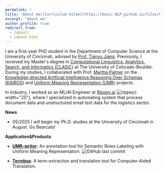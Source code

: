 ```yaml
---
permalink: /
title: "About me([Curriculum Vitae](https://Konic-NLP.github.io/files/CV-Sijia.pdf))"
excerpt: "About me"
author_profile: true
redirect_from:
  - /about/
  - /about.html
---
```


<!-- I am a dedicated explorer in the field of Natural Language Processing (NLP) and related skills, motivated by a strong passion for Machine Learning (ML), Deep Learning (DL), and software development. -->

I am a first-year PhD student in the Department of Computer Science at the University of Cincinnati, advised by [Prof. Tianyu Jiang](https://jiangtianyu.com/). Previously, I received my Master's degree in [Computational Linguistics, Analytics, Search, and Informatics (CLASIC)](https://www.colorado.edu/linguistics/graduate-program/computational-linguistics-clasic-ms) at The University of Colorado-Boulder. During my studies, I collaborated with Prof. [Martha Palmer](https://www.colorado.edu/faculty/palmer-martha/) on the [Knowledge-directed Artificial Intelligence Reasoning Over Schemas (KAIROS)](https://www.darpa.mil/program/knowledge-directed-artificial-intelligence-reasoning-over-schemas) and [Uniform Meaning Representation (UMR)](https://umr4nlp.github.io/web/index.html) projects.

In industry, I worked as an ML/AI Engineer at [Rippey.ai](https://rippey.ai/) ![rippey](https://emoji.slack-edge.com/TMD79BJMV/happyrippey/fc1c373da61032ab.png){: width="25"}, where I specialized in automating system that process document data and unstructured email text data for the logistics sector.

<!-- Before this, I earned a My contributions included computing event similarity based on Wikidata for KAIROS and developing the [UMR writer](https://verbs.colorado.edu/UMRWriter/), an annotation tool for cross-linguistic Uniform Meaning Representation, [Abstract Meaning Representation](https://aclanthology.org/W13-2322.pdf), [THYME clinical data with temporal relations](https://github.com/stylerw/thymedata), etc. -->

<!-- My academic journey began with a B.A. in Chinese Language and Literature from Shanxi University, followed by an M.A. in Linguistics and Applied Linguistics from Nanjing Normal University, where I specialized in Chinese Information Processing. My research there has primarily focused on three areas: 1) Information Retrieval on Ancient Chinese, including tasks such as named entity recognition, word segmentation, sentence segmentation, and more. 2) Semantic Role Labeling in Chinese, exploring linguistic characteristics of the language by analyzing evidence from high-quality annotations. Notable projects in this area include the creation of the Chinese Abstract Meaning Representation corpus and Chinese FrameNet. 3) Digital Humanities, where I have explored innovative approaches to structurally representing the meaning of literary works, including both denotations and connotations, by leveraging knowledge graphs.

[//]: # "[[code]](https://github.com/Konic-NLP) [[publications]](https://scholar.google.com/citations?user=CIjgyCMAAAAJ&hl=en) "

Prior to my studies at CU-Boulder, I gained valuable industry experience as a product manager intern at Beijing Lingosail company in China. During this role, I was responsible for designing and upgrading the ['Termbox'](http://termbox.lingosail.com/) product for term extraction. -->

**News**

- 05/2025 I will begin my Ph.D. studies at the University of Cincinnati in August. Go Bearcats!

<!-- **My major technical stacks**:


- Programming languages: ![Python](https://img.shields.io/badge/Python-14354C?style=for-the-badge&logo=python&logoColor=white) ![JAVA](https://img.shields.io/badge/Java-ED8B00?style=for-the-badge&logo=java&logoColor=white)
- ML/DL: ![Hugging Face](https://img.shields.io/badge/Hugging%20Face-FFD21E.svg?style=for-the-badge&logo=Hugging-Face&logoColor=black) ![Keras](https://img.shields.io/badge/Keras-%23D00000.svg?style=for-the-badge&logo=Keras&logoColor=white) ![PyTorch](https://img.shields.io/badge/PyTorch-%23EE4C2C.svg?style=for-the-badge&logo=PyTorch&logoColor=white) ![TensorFlow](https://img.shields.io/badge/TensorFlow-%23FF6F00.svg?style=for-the-badge&logo=TensorFlow&logoColor=white) ![scikit-learn](https://img.shields.io/badge/scikit--learn-%23F7931E.svg?style=for-the-badge&logo=scikit-learn&logoColor=white)
- Web development: ![Django](https://img.shields.io/badge/django-%23092E20.svg?style=for-the-badge&logo=django&logoColor=white) ![Flask](https://img.shields.io/badge/flask-%23000.svg?style=for-the-badge&logo=flask&logoColor=white) ![HTML5](https://img.shields.io/badge/html5-%23E34F26.svg?style=for-the-badge&logo=html5&logoColor=white)![JavaScript](https://img.shields.io/badge/javascript-%23323330.svg?style=for-the-badge&logo=javascript&logoColor=%23F7DF1E)![React](https://img.shields.io/badge/React-61DAFB.svg?style=for-the-badge&logo=React&logoColor=black)![jQuery](https://img.shields.io/badge/jquery-%230769AD.svg?style=for-the-badge&logo=jquery&logoColor=white)![CSS3](https://img.shields.io/badge/css3-%231572B6.svg?style=for-the-badge&logo=css3&logoColor=white)
- Cloud service: ![AWS](https://img.shields.io/badge/Amazon%20Web%20Services-232F3E.svg?style=for-the-badge&logo=Amazon-Web-Services&logoColor=white) ![Google Cloud](https://img.shields.io/badge/Google%20Cloud-4285F4.svg?style=for-the-badge&logo=Google-Cloud&logoColor=white) ![Heroku](https://img.shields.io/badge/Heroku-430098.svg?style=for-the-badge&logo=Heroku&logoColor=white)
- Large Language Models & Prompt Engineering: ![Langchian](https://img.shields.io/badge/LangChain-1C3C3C.svg?style=for-the-badge&logo=LangChain&logoColor=white) -->

**Application&Products**

- [**UMR-writer**](https://verbs.colorado.edu/UMRWriter/): An annotation tool for Semantic Roles Labeling with Uniform Meaning Representation. ![GitHub last commit](https://img.shields.io/github/last-commit/Konic-nlp/UMR-Writer-CU/main)

- [**Termbox**](http://termbox.lingosail.com/): A term-extraction and translation tool for Computer-Aided Translation.
<!-- <!--# A data-driven personal website -->

<!-- Like many other Jekyll-based GitHub Pages templates, academicpages makes you separate the website's content from its form. The content & metadata of your website are in structured markdown files, while various other files constitute the theme, specifying how to transform that content & metadata into HTML pages. You keep these various markdown (.md), YAML (.yml), HTML, and CSS files in a public GitHub repository. Each time you commit and push an update to the repository, the [GitHub pages](https://pages.github.com/) service creates static HTML pages based on these files, which are hosted on GitHub's servers free of charge.

Many of the features of dynamic content management systems (like Wordpress) can be achieved in this fashion, using a fraction of the computational resources and with far less vulnerability to hacking and DDoSing. You can also modify the theme to your heart's content without touching the content of your site. If you get to a point where you've broken something in Jekyll/HTML/CSS beyond repair, your markdown files describing your talks, publications, etc. are safe. You can rollback the changes or even delete the repository and start over -- just be sure to save the markdown files! Finally, you can also write scripts that process the structured data on the site, such as [this one](https://github.com/academicpages/academicpages.github.io/blob/master/talkmap.ipynb) that analyzes metadata in pages about talks to display [a map of every location you've given a talk](https://academicpages.github.io/talkmap.html). -->
